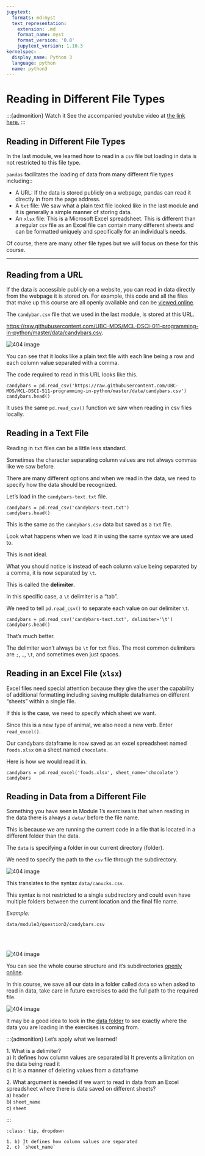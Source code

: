 ```yaml
---
jupytext:
  formats: md:myst
  text_representation:
    extension: .md
    format_name: myst
    format_version: '0.8'
    jupytext_version: 1.10.3
kernelspec:
  display_name: Python 3
  language: python
  name: python3
---
```



# Reading in Different File Types

:::{admonition} Watch it
See the accompanied youtube video at <a href="https://www.youtube.com/embed/WCWi1R2CQsY?rel=0?start=0&end=270" target="_blank">the link here.</a>
:::


## Reading in Different File Types

In the last module, we learned how to read in a `csv` file but loading
in data is not restricted to this file type.

`pandas` facilitates the loading of data from many different file types
including::

  - A URL: If the data is stored publicly on a webpage, pandas can read
    it directly in from the page address.
  - A `txt` file: We saw what a plain text file looked like in the last
    module and it is generally a simple manner of storing data.  
  - An `xlsx` file: This is a Microsoft Excel spreadsheet. This is
    different than a regular `csv` file as an Excel file can contain
    many different sheets and can be formatted uniquely and specifically
    for an individual’s needs.

Of course, there are many other file types but we will focus on these
for this course.

---

## Reading from a URL

If the data is accessible publicly on a website, you can read in data
directly from the webpage it is stored on. For example, this code and
all the files that make up this course are all openly available and can
be  <a href="https://github.com/UBC-MDS/MCL-DSCI-011-programming-in-python" target="_blank">viewed
online</a>.

The `candybar.csv` file that we used in the last module, is stored at
this URL.

<a href="https://raw.githubusercontent.com/UBC-MDS/MCL-DSCI-011-programming-in-python/master/data/candybars.csv" target="_blank">https://raw.githubusercontent.com/UBC-MDS/MCL-DSCI-011-programming-in-python/master/data/candybars.csv</a>.


<img src='../imgs/module2/url-samp.png'  alt="404 image"/> 

You can see that it looks like a plain text file with each line being a
row and each column value separated with a comma.

The code required to read in this URL looks like this.


```{code-cell} ipython3
candybars = pd.read_csv('https://raw.githubusercontent.com/UBC-MDS/MCL-DSCI-511-programming-in-python/master/data/candybars.csv')
candybars.head()
```

It uses the same `pd.read_csv()` function we saw when reading in csv
files locally.


## Reading in a Text File


Reading in `txt` files can be a little less standard.

Sometimes the character separating column values are not always commas
like we saw before.

There are many different options and when we read in the data, we need
to specify how the data should be recognized.

Let’s load in the `candybars-text.txt` file.

```{code-cell} ipython3
candybars = pd.read_csv('candybars-text.txt')
candybars.head()
```

This is the same as the `candybars.csv` data but saved as a `txt` file.

Look what happens when we load it in using the same syntax we are used
to.

This is not ideal.

What you should notice is instead of each column value being separated
by a comma, it is now separated by `\t`.

This is called the **delimiter**.

In this specific case, a `\t` delimiter is a “tab”.

We need to tell `pd.read_csv()` to separate each value on our delimiter
`\t`.

```{code-cell} ipython3
candybars = pd.read_csv('candybars-text.txt', delimiter='\t')
candybars.head()
```

That’s much better.

The delimiter won’t always be `\t` for `txt` files. The most common
delimiters are `;`, `,`, `\t`, and sometimes even just spaces.


## Reading in an Excel File (`xlsx`)

Excel files need special attention because they give the user the
capability of additional formatting including saving multiple dataframes
on different “sheets” within a single file.

If this is the case, we need to specify which sheet we want.

Since this is a new type of animal, we also need a new verb. Enter
`read_excel()`.

Our candybars dataframe is now saved as an excel spreadsheet named
`foods.xlsx` on a sheet named `chocolate`.

Here is how we would read it in.

```{code-cell} ipython3
candybars = pd.read_excel('foods.xlsx', sheet_name='chocolate')
candybars
```


## Reading in Data from a Different File


Something you have seen in Module 1’s exercises is that when reading in
the data there is always a `data/` before the file name.

This is because we are running the current code in a file that is
located in a different folder than the data.

The `data` is specifying a folder in our current directory (folder).

We need to specify the path to the `csv` file through the subdirectory.


<img src='../imgs/module2/datafile.png'  alt="404 image"/> 


This translates to the syntax `data/canucks.csv`.


This syntax is not restricted to a single subdirectory and could even
have multiple folders between the current location and the final file
name.

*_Example:_*

`data/module3/question2/candybars.csv`

<br> <br>

<img src='../imgs/module2/more_files.png'  alt="404 image"/> 


You can see the whole course structure and it’s subdirectories
<a href="https://github.com/UBC-MDS/MCL-DSCI-511-programming-in-python" target="_blank">openly
online</a>.

In this course, we save all our data in a folder called `data` so when
asked to read in data, take care in future exercises to add the full
path to the required file.


<img src='../imgs/module2/online.png'  alt="404 image"/> 


It may be a good idea to look in the
<a href="https://github.com/UBC-MDS/MCL-DSCI-511-programming-in-python/tree/master/data" target="_blank">data
folder</a> to see exactly where the data you are loading in the
exercises is coming from.

:::{admonition} Let’s apply what we learned!

1\. What is a delimiter?                             
a) It defines how column values are separated
b) It prevents a limitation on the data being read it     
c) It is a manner of deleting values from a dataframe           

2\. What argument is needed if we want to read in data from an Excel spreadsheet where there is data saved on different sheets?      
a) `header`        
b) `sheet_name`        
c) `sheet`        

:::

```{admonition} Solutions!
:class: tip, dropdown

1. b) It defines how column values are separated 
2. c) `sheet_name`          
